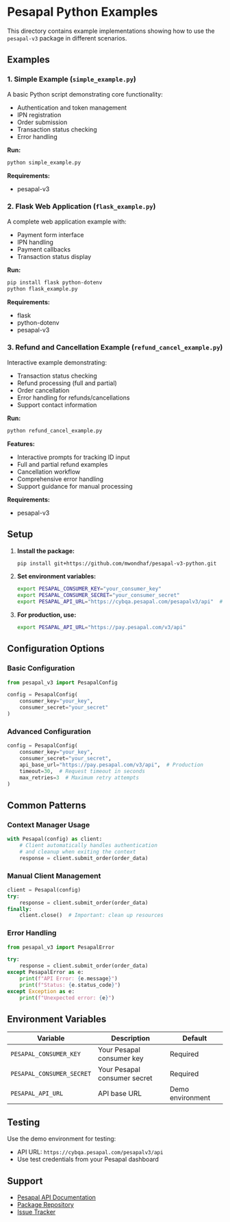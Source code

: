 # Pesapal Python Examples

This directory contains example implementations showing how to use the `pesapal-v3` package in different scenarios.

## Examples

### 1. Simple Example (`simple_example.py`)

A basic Python script demonstrating core functionality:
- Authentication and token management
- IPN registration
- Order submission
- Transaction status checking
- Error handling

**Run:**
```bash
python simple_example.py
```

**Requirements:**
- pesapal-v3

### 2. Flask Web Application (`flask_example.py`)

A complete web application example with:
- Payment form interface
- IPN handling
- Payment callbacks
- Transaction status display

**Run:**
```bash
pip install flask python-dotenv
python flask_example.py
```

**Requirements:**
- flask
- python-dotenv
- pesapal-v3

### 3. Refund and Cancellation Example (`refund_cancel_example.py`)

Interactive example demonstrating:
- Transaction status checking
- Refund processing (full and partial)
- Order cancellation
- Error handling for refunds/cancellations
- Support contact information

**Run:**
```bash
python refund_cancel_example.py
```

**Features:**
- Interactive prompts for tracking ID input
- Full and partial refund examples
- Cancellation workflow
- Comprehensive error handling
- Support guidance for manual processing

**Requirements:**
- pesapal-v3

## Setup

1. **Install the package:**
   ```bash
   pip install git+https://github.com/mwondhaf/pesapal-v3-python.git
   ```

2. **Set environment variables:**
   ```bash
   export PESAPAL_CONSUMER_KEY="your_consumer_key"
   export PESAPAL_CONSUMER_SECRET="your_consumer_secret"
   export PESAPAL_API_URL="https://cybqa.pesapal.com/pesapalv3/api"  # Demo environment
   ```

3. **For production, use:**
   ```bash
   export PESAPAL_API_URL="https://pay.pesapal.com/v3/api"
   ```

## Configuration Options

### Basic Configuration
```python
from pesapal_v3 import PesapalConfig

config = PesapalConfig(
    consumer_key="your_key",
    consumer_secret="your_secret"
)
```

### Advanced Configuration
```python
config = PesapalConfig(
    consumer_key="your_key",
    consumer_secret="your_secret",
    api_base_url="https://pay.pesapal.com/v3/api",  # Production
    timeout=30,  # Request timeout in seconds
    max_retries=3  # Maximum retry attempts
)
```

## Common Patterns

### Context Manager Usage
```python
with Pesapal(config) as client:
    # Client automatically handles authentication
    # and cleanup when exiting the context
    response = client.submit_order(order_data)
```

### Manual Client Management
```python
client = Pesapal(config)
try:
    response = client.submit_order(order_data)
finally:
    client.close()  # Important: clean up resources
```

### Error Handling
```python
from pesapal_v3 import PesapalError

try:
    response = client.submit_order(order_data)
except PesapalError as e:
    print(f"API Error: {e.message}")
    print(f"Status: {e.status_code}")
except Exception as e:
    print(f"Unexpected error: {e}")
```

## Environment Variables

| Variable | Description | Default |
|----------|-------------|---------|
| `PESAPAL_CONSUMER_KEY` | Your Pesapal consumer key | Required |
| `PESAPAL_CONSUMER_SECRET` | Your Pesapal consumer secret | Required |
| `PESAPAL_API_URL` | API base URL | Demo environment |

## Testing

Use the demo environment for testing:
- API URL: `https://cybqa.pesapal.com/pesapalv3/api`
- Use test credentials from your Pesapal dashboard

## Support

- [Pesapal API Documentation](https://developer.pesapal.com/how-to-integrate/e-commerce/api-30-json/api-reference)
- [Package Repository](https://github.com/mwondhaf/pesapal-v3-python)
- [Issue Tracker](https://github.com/mwondhaf/pesapal-v3-python/issues)
